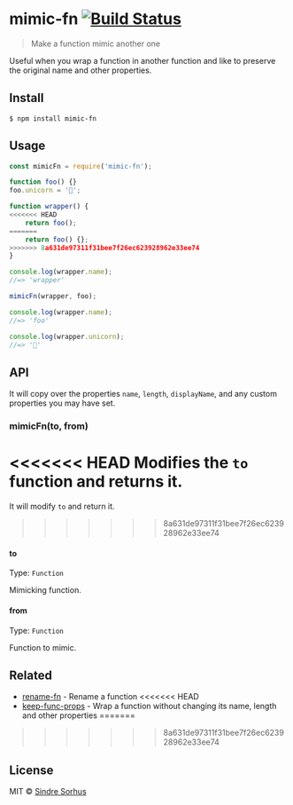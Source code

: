 # mimic-fn [![Build Status](https://travis-ci.org/sindresorhus/mimic-fn.svg?branch=master)](https://travis-ci.org/sindresorhus/mimic-fn)

> Make a function mimic another one

Useful when you wrap a function in another function and like to preserve the original name and other properties.


## Install

```
$ npm install mimic-fn
```


## Usage

```js
const mimicFn = require('mimic-fn');

function foo() {}
foo.unicorn = '🦄';

function wrapper() {
<<<<<<< HEAD
	return foo();
=======
	return foo() {};
>>>>>>> 8a631de97311f31bee7f26ec623928962e33ee74
}

console.log(wrapper.name);
//=> 'wrapper'

mimicFn(wrapper, foo);

console.log(wrapper.name);
//=> 'foo'

console.log(wrapper.unicorn);
//=> '🦄'
```


## API

It will copy over the properties `name`, `length`, `displayName`, and any custom properties you may have set.

### mimicFn(to, from)

<<<<<<< HEAD
Modifies the `to` function and returns it.
=======
It will modify `to` and return it.
>>>>>>> 8a631de97311f31bee7f26ec623928962e33ee74

#### to

Type: `Function`

Mimicking function.

#### from

Type: `Function`

Function to mimic.


## Related

- [rename-fn](https://github.com/sindresorhus/rename-fn) - Rename a function
<<<<<<< HEAD
- [keep-func-props](https://github.com/ehmicky/keep-func-props) - Wrap a function without changing its name, length and other properties
=======
>>>>>>> 8a631de97311f31bee7f26ec623928962e33ee74


## License

MIT © [Sindre Sorhus](https://sindresorhus.com)
